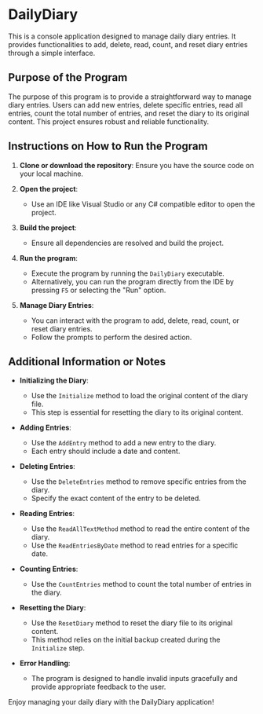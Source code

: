 # DailyDiary

This is a console application designed to manage daily diary entries. It provides functionalities to add, delete, read, count, and reset diary entries through a simple interface.

## Purpose of the Program

The purpose of this program is to provide a straightforward way to manage diary entries. Users can add new entries, delete specific entries, read all entries, count the total number of entries, and reset the diary to its original content. This project ensures robust and reliable functionality.

## Instructions on How to Run the Program

1. **Clone or download the repository**: Ensure you have the source code on your local machine.

2. **Open the project**:
   - Use an IDE like Visual Studio or any C# compatible editor to open the project.

3. **Build the project**:
   - Ensure all dependencies are resolved and build the project.

4. **Run the program**:
   - Execute the program by running the `DailyDiary` executable.
   - Alternatively, you can run the program directly from the IDE by pressing `F5` or selecting the "Run" option.

5. **Manage Diary Entries**:
   - You can interact with the program to add, delete, read, count, or reset diary entries.
   - Follow the prompts to perform the desired action.

## Additional Information or Notes

- **Initializing the Diary**:
  - Use the `Initialize` method to load the original content of the diary file.
  - This step is essential for resetting the diary to its original content.

- **Adding Entries**:
  - Use the `AddEntry` method to add a new entry to the diary.
  - Each entry should include a date and content.

- **Deleting Entries**:
  - Use the `DeleteEntries` method to remove specific entries from the diary.
  - Specify the exact content of the entry to be deleted.

- **Reading Entries**:
  - Use the `ReadAllTextMethod` method to read the entire content of the diary.
  - Use the `ReadEntriesByDate` method to read entries for a specific date.

- **Counting Entries**:
  - Use the `CountEntries` method to count the total number of entries in the diary.

- **Resetting the Diary**:
  - Use the `ResetDiary` method to reset the diary file to its original content.
  - This method relies on the initial backup created during the `Initialize` step.

- **Error Handling**:
  - The program is designed to handle invalid inputs gracefully and provide appropriate feedback to the user.

Enjoy managing your daily diary with the DailyDiary application!
